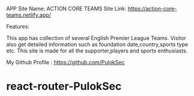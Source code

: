 APP Site Name: ACTION CORE TEAMS
Site Link: https://action-core-teams.netlify.app/

Features:

This app has collection of several English Premier League Teams.
Visitor also get detailed information such as foundation date,country,sports type etc.
This site is made for all the supporter,players and sports enthusiasts.


My Github Profile : https://github.com/PulokSec

# react-router-PulokSec

